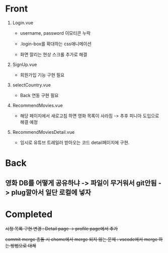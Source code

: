 # Front

1. Login.vue

    - username, password 이모티콘 누락

    - .login-box를 확대하는 css애니메이션

    - 화면 잘리는 현상 스크롤 추가로 해결

2. SignUp.vue

   - 회원가입 기능 구현 필요
  
3. selectCountry.vue

   - Back 연동 구현 필요

4. RecommendMovies.vue

   - 해당 페이지에서 새로고침 하면 영화 목록이 사라짐 -> 추후 피니아 도입으로 해결 예정

4. RecommendMoviesDetail.vue

   - 임시로 유튜브 트레일러 받아오는 코드 detail페이지에 구현.

# Back

## 영화 DB를 어떻게 공유하냐 -> 파일이 무거워서 git안됨 -> plug깔아서 일단 로컬에 넣자

# Completed

~~시청 목록 구현 변경 : Detail page -> profile page에서 추가~~

~~commit merge 충돌 시 chome에서 merge 되지 않는 문제 : vscode에서 merge 하는 방법으로 대체~~
